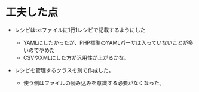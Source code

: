 # 工夫した点

- レシピはtxtファイルに1行1レシピで記載するようにした
    - YAMLにしたかったが、PHP標準のYAMLパーサは入っていないことが多いのでやめた
    - CSVやXMLにした方が汎用性が上がるかな。

- レシピを管理するクラスを別で作成した。
    - 使う側はファイルの読み込みを意識する必要がなくなった。

